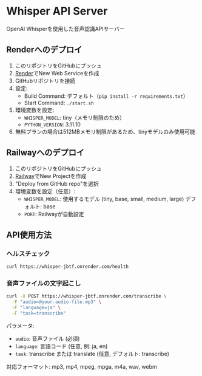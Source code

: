 # Whisper API Server

OpenAI Whisperを使用した音声認識APIサーバー

## Renderへのデプロイ

1. このリポジトリをGitHubにプッシュ
2. [Render](https://render.com)でNew Web Serviceを作成
3. GitHubリポジトリを接続
4. 設定:
   - Build Command: デフォルト（`pip install -r requirements.txt`）
   - Start Command: `./start.sh`
5. 環境変数を設定:
   - `WHISPER_MODEL`: tiny（メモリ制限のため）
   - `PYTHON_VERSION`: 3.11.10
6. 無料プランの場合は512MBメモリ制限があるため、tinyモデルのみ使用可能

## Railwayへのデプロイ

1. このリポジトリをGitHubにプッシュ
2. [Railway](https://railway.app)でNew Projectを作成
3. "Deploy from GitHub repo"を選択
4. 環境変数を設定（任意）:
   - `WHISPER_MODEL`: 使用するモデル (tiny, base, small, medium, large) デフォルト: base
   - `PORT`: Railwayが自動設定

## API使用方法

### ヘルスチェック
```bash
curl https://whisper-jbtf.onrender.com/health
```

### 音声ファイルの文字起こし
```bash
curl -X POST https://whisper-jbtf.onrender.com/transcribe \
  -F "audio=@your-audio-file.mp3" \
  -F "language=ja" \
  -F "task=transcribe"
```

パラメータ:
- `audio`: 音声ファイル (必須)
- `language`: 言語コード (任意, 例: ja, en)
- `task`: transcribe または translate (任意, デフォルト: transcribe)

対応フォーマット: mp3, mp4, mpeg, mpga, m4a, wav, webm